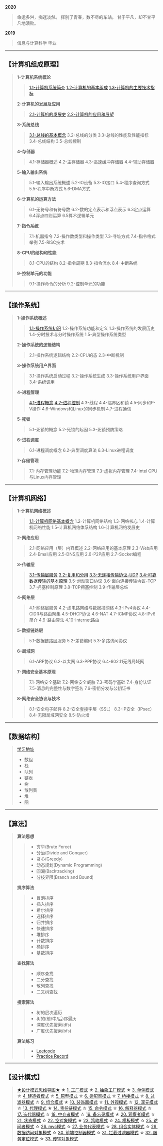 **2020**
> 命运多舛，痴迷淡然。
> 挥别了青春，数不尽的车站。
> 甘于平凡，却不甘平凡地溃败。

**2019**
> 信息与计算科学
> 毕业


---

## 【计算机组成原理】

> **1-计算机系统概论**
>> [1.1-计算机系统简介](https://www.cnblogs.com/quaint/articles/12532117.html)
>> [1.2-计算机的基本组成](https://www.cnblogs.com/quaint/articles/12533296.html)
>> [1.3-计算机的主要技术指标](https://www.cnblogs.com/quaint/articles/12533815.html)
>
> **2-计算机的发展及应用**
>> [2.1-计算机的发展史](https://www.cnblogs.com/quaint/articles/12538906.html)
>> [2.2-计算机的应用和展望](https://www.cnblogs.com/quaint/articles/12538980.html)
>
> **3-系统总线**
>> [3.1-总线的基本概念](https://www.cnblogs.com/quaint/articles/12595465.html)
>> 3.2-总线的分类
>> 3.3-总线的性能及性能指标
>> 3.4-总线结构
>> 3.5-总线控制
>
> **4-存储器**
>> 4.1-存储器概述
>> 4.2-主存储器
>> 4.3-高速缓冲存储器
>> 4.4-辅助存储器
>
> **5-输入输出系统**
>> 5.1-输入输出系统概述
>> 5.2-IO设备
>> 5.3-IO接口
>> 5.4-程序查询方式
>> 5.5-程序中断方式
>> 5.6-DMA方式
>
> **6-计算机的运算方法**
>> 6.1-无符号和有符号数
>> 6.2-数的定点表示和浮点表示
>> 6.3定点运算
>> 6.4浮点四则运算
>> 6.5算术逻辑单元
>
> **7-指令系统**
>> 7.1-机器指令
>> 7.2-操作数类型和操作类型
>> 7.3-寻址方式
>> 7.4-指令格式举例
>> 7.5-RISC技术
>
> **8-CPU的结构和性能**
>> 8.1-CPU的结构
>> 8.2-指令周期
>> 8.3-指令流水
>> 8.4-中断系统
>
> **9-控制单元的功能**
>> 9.1-操作命令的分析
>> 9.2-控制单元的功能

---

## 【操作系统】

> **1-操作系统概述**
>> [1.1-操作系统初识](https://www.cnblogs.com/quaint/articles/12535029.html)
>> 1.2-操作系统功能和定义
>> 1.3-操作系统的发展历史
>> 1.4-分时技术与分时操作系统
>> 1.5-典型操作系统类型
>
> **2-操作系统的逻辑结构**
>> 2.1-操作系统逻辑结构
>> 2.2-CPU的态
>> 2.3-中断机制
>
> **3-操作系统用户界面**
>> 3.1-操作系统启动过程
>> 3.2-操作系统生成
>> 3.3-操作系统用户界面
>> 3.4-系统调用
>
> **4-进程管理**
>> [4.1-进程概念](https://www.cnblogs.com/quaint/articles/12539937.html)
>> [4.2-进程控制](https://www.cnblogs.com/quaint/articles/12540603.html)
>> 4.3-线程
>> 4.4-临界区和锁
>> 4.5-同步和P-V操作
>> 4.6-Windows和Linux的同步机制
>> 4.7-进程通信
>
> **5-死锁**
>> 5.1-死锁的概念
>> 5.2-死锁的起因
>> 5.3-死锁预防策略
>
> **6-进程调度**
>> 6.1-进程调度概念
>> 6.2-典型调度算法
>> 6.3-Linux进程调度
>
> **7-存储管理**
>> 7.1-内存管理功能
>> 7.2-物理内存管理
>> 7.3-虚拟内存管理
>> 7.4-Intel CPU与Linux内存管理


---

## 【计算机网络】

> **1-计算机网络概述**
>> [1.1-计算机网络基本概念](https://www.cnblogs.com/quaint/articles/12534943.html)
>> 1.2-计算机网络结构
>> 1.3-网络核心
>> 1.4-计算机网络性能
>> 1.5-计算机网络体系结构
>> 1.6-计算机网络发展史
>
> **2-网络应用**
>> 2.1-网络应用（层）内容概述
>> 2.2-网络应用的基本原理
>> 2.3-Web应用
>> 2.4-Email应用
>> 2.5-DNS应用
>> 2.6-P2P应用
>> 2.7-Socket编程
>
> **3-传输层**
>> [3.1-传输层服务](https://www.cnblogs.com/quaint/articles/12534765.html)
>> [3.2-复用和分用](https://www.cnblogs.com/quaint/articles/12545195.html)
>> [3.3-无连接传输协议-UDP](https://www.cnblogs.com/quaint/articles/12545813.html)
>> [3.4-可靠数据传输的基本原理](https://www.cnblogs.com/quaint/articles/12548262.html)
>> 3.5-滑动窗口协议
>> 3.6-面向连接传输协议-TCP
>> 3.7-拥塞控制原理
>> 3.8-TCP拥塞控制
>> 3.9-传输层总结
>
> **4-网络层**
>> 4.1-网络层服务
>> 4.2-虚电路网络与数据报网络
>> 4.3-IPv4协议
>> 4.4-CIDR与路由聚集
>> 4.5-DHCP协议
>> 4.6-NAT
>> 4.7-ICMP协议
>> 4.8-IPv6简介
>> 4.9-路由算法
>> 4.10-Internet路由
>
> **5-数据链路层**
>> 5.1-数据链路层服务
>> 5.2-差错编码
>> 5.3-多路访问协议
>
> **6-局域网**
>> 6.1-ARP协议
>> 6.2-以太网
>> 6.3-PPP协议
>> 6.4-802.11无线局域网
>
> **7-网络安全基本原理**
>> 7.1-网络安全基础
>> 7.2-网络安全威胁
>> 7.3-密码学基础
>> 7.4-身份认证
>> 7.5-消息的完整性与数字签名
>> 7.6-密钥分发与公钥证书
>
> **8-网络安全协议与技术**
>> 8.1-安全电子邮件
>> 8.2-安全套接字层（SSL）
>> 8.3-IP安全（IPsec）
>> 8.4-无限局域网安全
>> 8.5-防火墙

---

## 【数据结构】

> <a href="https://visualgo.net/zh" target="_blank">学习地址</a>
> - 数组
> - 栈
> - 队列
> - 链表
> - 树
> - 散列表
> - 堆
> - 图

---

## 【算法】

> **算法思想**
>> - 穷举(Brute Force)
>> - 分治(Divide and Conquer)
>> - 贪心(Greedy)
>> - 动态规划(Dynamic Programming)
>> - 回溯(Backtracking)
>> - 分枝界限(Branch and Bound)
>
> **排序算法**
>> - 冒泡排序
>> - 插入排序
>> - 希尔排序
>> - 选择排序
>> - 归并排序
>> - 快速排序
>> - 堆排序
>> - 计数排序
>> - 桶排序
>> - 基数排序
>
> **查找算法**
>> - 顺序查找
>> - 二分查找
>> - 散列查找
>> - 二叉树查找
>
> **搜索算法**
>> - 树的层次遍历
>> - 树的(前/中/后)序遍历
>> - 深度优先搜索(dfs)
>> - 广度优先搜索(bfs)
>
> **算法练习**
>> - <a href="https://leetcode-cn.com/" target="_blank">Leetcode</a>
>> - <a href="https://github.com/quaintclever/Java-SP" target="_blank">Practice Record</a>

---

## 【设计模式】
> <a href="https://github.com/quaintclever/Java-SP/tree/master/study-design-pattern/src/main/resources" target="_blank">★设计模式思维导图★</a>
>  ★ <a href="https://www.runoob.com/design-pattern/factory-pattern.html" target="_blank">1. 工厂模式</a>
>  ★ <a href="https://www.runoob.com/design-pattern/abstract-factory-pattern.html" target="_blank">2. 抽象工厂模式</a>
>  ★ <a href="https://www.runoob.com/design-pattern/singleton-pattern.html" target="_blank">3. 单例模式</a>
>  ☆ <a href="https://www.runoob.com/design-pattern/builder-pattern.html" target="_blank">4. 建造者模式</a>
>  ☆ <a href="https://www.runoob.com/design-pattern/prototype-pattern.html" target="_blank">5. 原型模式</a>
>  ☆ <a href="https://www.runoob.com/design-pattern/adapter-pattern.html" target="_blank">6. 适配器模式</a>
>  ☆ <a href="https://www.runoob.com/design-pattern/bridge-pattern.html" target="_blank">7. 桥接模式</a>
>  ☆ <a href="https://www.runoob.com/design-pattern/filter-pattern.html" target="_blank">8. 过滤器模式</a>
>  ☆ <a href="https://www.runoob.com/design-pattern/composite-pattern.html" target="_blank">9. 组合模式</a>
>  ★ <a href="https://www.runoob.com/design-pattern/decorator-pattern.html" target="_blank">10. 装饰器模式</a>
>  ☆ <a href="https://www.runoob.com/design-pattern/facade-pattern.html" target="_blank">11. 外观模式</a>
>  ☆ <a href="https://www.runoob.com/design-pattern/flyweight-pattern.html" target="_blank">12. 享元模式</a>
>  ☆ <a href="https://www.runoob.com/design-pattern/proxy-pattern.html" target="_blank">13. 代理模式</a>
>  ★ <a href="https://www.runoob.com/design-pattern/chain-of-responsibility-pattern.html" target="_blank">14. 责任链模式</a>
>  ☆ <a href="https://www.runoob.com/design-pattern/command-pattern.html" target="_blank">15. 命令模式</a>
>  ☆ <a href="https://www.runoob.com/design-pattern/interpreter-pattern.html" target="_blank">16. 解释器模式</a>
>  ☆ <a href="https://www.runoob.com/design-pattern/iterator-pattern.html" target="_blank">17. 迭代器模式</a>
>  ☆ <a href="https://www.runoob.com/design-pattern/mediator-pattern.html" target="_blank">18. 中介者模式</a>
>  ☆ <a href="https://www.runoob.com/design-pattern/memento-pattern.html" target="_blank">19. 备忘录模式</a>
>  ★ <a href="https://www.runoob.com/design-pattern/observer-pattern.html" target="_blank">20. 观察者模式</a>
>  ☆ <a href="https://www.runoob.com/design-pattern/state-pattern.html" target="_blank">21. 状态模式</a>
>  ☆ <a href="https://www.runoob.com/design-pattern/null-object-pattern.html" target="_blank">22. 空对象模式</a>
>  ★ <a href="https://www.runoob.com/design-pattern/strategy-pattern.html" target="_blank">23. 策略模式</a>
>  ☆ <a href="https://www.runoob.com/design-pattern/template-pattern.html" target="_blank">24. 模板模式</a>
>  ☆ <a href="https://www.runoob.com/design-pattern/visitor-pattern.html" target="_blank">25. 访问者模式</a>
>  ☆ <a href="https://www.runoob.com/design-pattern/mvc-pattern.html" target="_blank">26. mvc模式</a>
>  ☆ <a href="https://www.runoob.com/design-pattern/business-delegate-pattern.html" target="_blank">27. 业务代表模式</a>
>  ☆ <a href="https://www.runoob.com/design-pattern/composite-entity-pattern.html" target="_blank">28. 组合实体模式</a>
>  ☆ <a href="https://www.runoob.com/design-pattern/data-access-object-pattern.html" target="_blank">29. 数据访问对象模式</a>
>  ☆ <a href="https://www.runoob.com/design-pattern/front-controller-pattern.html" target="_blank">30. 前端控制器模式</a>
>  ☆ <a href="https://www.runoob.com/design-pattern/intercepting-filter-pattern.html" target="_blank">31. 拦截过滤器模式</a>
>  ☆ <a href="https://www.runoob.com/design-pattern/service-locator-pattern.html" target="_blank">32. 服务定位模式</a>
>  ☆ <a href="https://www.runoob.com/design-pattern/transfer-object-pattern.html" target="_blank">33. 传输对象模式</a>
